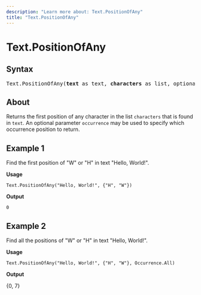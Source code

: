 ```yaml
---
description: "Learn more about: Text.PositionOfAny"
title: "Text.PositionOfAny"
---
```

# Text.PositionOfAny

## Syntax

<pre>
Text.PositionOfAny(<b>text</b> as text, <b>characters</b> as list, optional <b>occurrence</b> as nullable number) as any
</pre>
  
## About

Returns the first position of any character in the list `characters` that is found in `text`. An optional parameter `occurrence` may be used to specify which occurrence position to return.

## Example 1

Find the first position of "W" or "H" in text "Hello, World!".

**Usage**

```powerquery-m
Text.PositionOfAny("Hello, World!", {"H", "W"})
```

**Output**

`0`

## Example 2

Find all the positions of "W" or "H" in text "Hello, World!".

**Usage**

```powerquery-m
Text.PositionOfAny("Hello, World!", {"H", "W"}, Occurrence.All)
```

**Output**

{0, 7}
